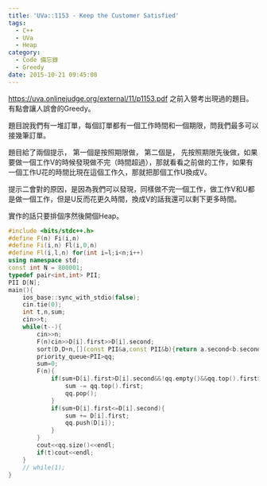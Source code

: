 ```yaml
---
title: 'UVa::1153 - Keep the Customer Satisfied'
tags:
  - C++
  - UVa
  - Heap
category:
  - Code 備忘錄
  - Greedy
date: 2015-10-21 09:45:08
---
```



https://uva.onlinejudge.org/external/11/p1153.pdf
之前入營考出現過的題目。
有點會讓人誤會的Greedy。

<!--more-->

題目說我們有一堆訂單，每個訂單都有一個工作時間和一個期限，問我們最多可以接幾筆訂單。

題目給了兩個提示，
第一個是按照期限做，
第二個是，
先按照期限先後做，如果要做一個工作V的時候發現做不完（時間超過），那就看看之前做的工作，如果有一個工作U花的時間比現在這個工作久，那就把那個工作U換成V。

提示二會對的原因，是因為我們可以發現，同樣做不完一個工作，做工作V和U都是做一個工作，但是U反而花更久時間，換成V的話我還可以剩下更多時間。

實作的話只要排個序然後開個Heap。



``` c++
#include <bits/stdc++.h>
#define F(n) Fi(i,n)
#define Fi(i,n) Fl(i,0,n)
#define Fl(i,l,n) for(int i=l;i<n;i++)
using namespace std;
const int N = 800001;
typedef pair<int,int> PII;
PII D[N];
main(){
    ios_base::sync_with_stdio(false);
    cin.tie(0);
    int t,n,sum;
    cin>>t;
    while(t--){
        cin>>n;
        F(n)cin>>D[i].first>>D[i].second;
        sort(D,D+n,[](const PII&a,const PII&b){return a.second<b.second;});
        priority_queue<PII>qq;
        sum=0;
        F(n){
            if(sum+D[i].first>D[i].second&&!qq.empty()&&qq.top().first>D[i].first){
                sum -= qq.top().first;
                qq.pop();
            }
            if(sum+D[i].first<=D[i].second){
                sum += D[i].first;
                qq.push(D[i]);
            }
        }
        cout<<qq.size()<<endl;
        if(t)cout<<endl;
    }
    // while(1);
}
```